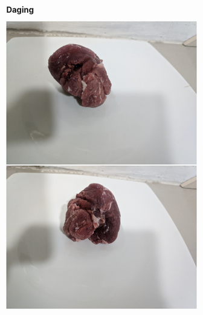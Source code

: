 ## Daging

<img src="https://github.com/cg2021d/tugas-1-jundi77/blob/754a0afcc95726876175ba2aeb377b067357735a/assets/IMG_20210922_051512.jpg" />
<img src="https://github.com/cg2021d/tugas-1-jundi77/blob/754a0afcc95726876175ba2aeb377b067357735a/assets/IMG_20210922_051522.jpg" />
